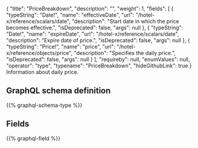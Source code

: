 {
  "title": "PriceBreakdown",
  "description": "",
  "weight": 1,
  "fields": [
    {
      "typeString": "Date!",
      "name": "effectiveDate",
      "url": "/hotel-x/reference/scalars/date",
      "description": "Start date in which the price becomes effective.",
      "isDeprecated": false,
      "args": null
    },
    {
      "typeString": "Date!",
      "name": "expireDate",
      "url": "/hotel-x/reference/scalars/date",
      "description": "Expire date of price.",
      "isDeprecated": false,
      "args": null
    },
    {
      "typeString": "Price!",
      "name": "price",
      "url": "/hotel-x/reference/objects/price",
      "description": "Specifies the daily price.",
      "isDeprecated": false,
      "args": null
    }
  ],
  "requireby": null,
  "enumValues": null,
  "operator": "type",
  "typename": "PriceBreakdown",
  "hideGithubLink": true
}
Information about daily price.
## GraphQL schema definition

{{% graphql-schema-type %}}

## Fields

{{% graphql-field %}}
